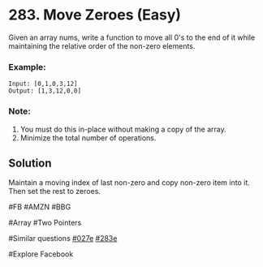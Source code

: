 # 283. Move Zeroes (Easy)

Given an array nums, write a function to move all 0's to the end of it while maintaining the relative order of the non-zero elements.

### Example:
```
Input: [0,1,0,3,12]
Output: [1,3,12,0,0]
```

### Note:
1. You must do this in-place without making a copy of the array.
2. Minimize the total number of operations.

## Solution
Maintain a moving index of last non-zero and copy non-zero item into it. Then set the rest to zeroes.

#FB #AMZN #BBG

#Array #Two Pointers

#Similar questions [#027e](../p027e/README.md) [#283e](../p283e/README.md)

#Explore Facebook
